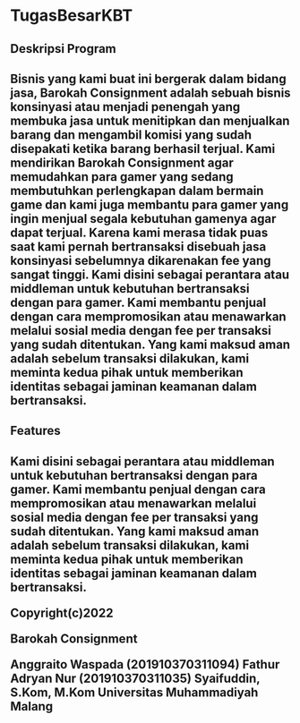 # TugasBesarKBT
<h2>Deskripsi Program<h2>
  
Bisnis yang kami buat ini bergerak dalam bidang jasa, Barokah Consignment adalah sebuah bisnis konsinyasi atau menjadi penengah yang membuka jasa untuk menitipkan dan menjualkan barang dan mengambil komisi yang sudah disepakati ketika barang berhasil terjual. Kami mendirikan Barokah Consignment agar memudahkan para gamer yang sedang membutuhkan perlengkapan dalam bermain game dan kami juga membantu para gamer yang ingin menjual segala kebutuhan gamenya agar dapat terjual. Karena kami merasa tidak puas saat kami pernah bertransaksi disebuah jasa konsinyasi sebelumnya dikarenakan fee yang sangat tinggi. Kami disini sebagai perantara atau middleman untuk kebutuhan bertransaksi dengan para gamer. Kami membantu penjual dengan cara mempromosikan atau menawarkan melalui sosial media dengan fee per transaksi yang sudah ditentukan. Yang kami maksud aman adalah sebelum transaksi dilakukan, kami meminta kedua pihak untuk memberikan identitas sebagai jaminan keamanan dalam bertransaksi. 
  
<h2>Features<h2>
Kami disini sebagai perantara atau middleman untuk kebutuhan bertransaksi dengan para gamer. Kami membantu penjual dengan cara mempromosikan atau menawarkan melalui sosial media dengan fee per transaksi yang sudah ditentukan. Yang kami maksud aman adalah sebelum transaksi dilakukan, kami meminta kedua pihak untuk memberikan identitas sebagai jaminan keamanan dalam bertransaksi. 
  
Copyright(c)2022

Barokah Consignment
  
Anggraito Waspada (201910370311094)
Fathur Adryan Nur (201910370311035)
Syaifuddin, S.Kom, M.Kom
Universitas Muhammadiyah Malang

